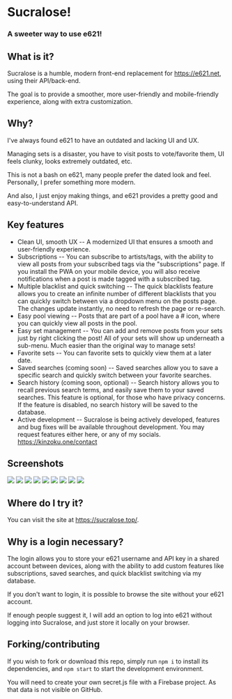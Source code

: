 # Sucralose!
### A sweeter way to use e621!

## What is it?
Sucralose is a humble, modern front-end replacement for https://e621.net, using their API/back-end.

The goal is to provide a smoother, more user-friendly and mobile-friendly experience,
along with extra customization.

## Why?
I've always found e621 to have an outdated and lacking UI and UX.

Managing sets is a disaster, you have to visit posts to vote/favorite them, UI feels clunky, looks extremely outdated, etc.

This is not a bash on e621, many people prefer the dated look and feel. Personally, I prefer something more modern.

And also, I just enjoy making things, and e621 provides a pretty good and easy-to-understand API.

## Key features

- Clean UI, smooth UX -- A modernized UI that ensures a smooth and user-friendly experience.
- Subscriptions -- You can subscribe to artists/tags, with the ability to view all posts from your subscribed tags via the "subscriptions" page. If you install the PWA on your mobile device, you will also receive notifications when a post is made tagged with a subscribed tag.
- Multiple blacklist and quick switching -- The quick blacklists feature allows you to create an infinite number of different blacklists that you can quickly switch between via a dropdown menu on the posts page. The changes update instantly, no need to refresh the page or re-search.
- Easy pool viewing -- Posts that are part of a pool have a # icon, where you can quickly view all posts in the pool.
- Easy set management -- You can add and remove posts from your sets just by right clicking the post! All of your sets will show up underneath a sub-menu. Much easier than the original way to manage sets!
- Favorite sets -- You can favorite sets to quickly view them at a later date.
- Saved searches (coming soon) -- Saved searches allow you to save a specific search and quickly switch between your favorite searches.
- Search history (coming soon, optional) -- Search history allows you to recall previous search terms, and easily save them to your saved searches. This feature is optional, for those who have privacy concerns. If the feature is disabled, no search history will be saved to the database.
- Active development -- Sucralose is being actively developed, features and bug fixes will be available throughout development. You may request features either here, or any of my socials. https://kinzoku.one/contact

## Screenshots
![](https://i.imgur.com/L87tQcM.png)
![](https://i.imgur.com/t1EQLOL.png)
![](https://i.imgur.com/dmfuskc.png)
![](https://i.imgur.com/0IBRFZZ.png)
![](https://i.imgur.com/Q4pxGIy.pngg)
![](https://i.imgur.com/ZJ3AmKT.png)
![](https://i.imgur.com/ErYaCNu.png)
![](https://i.imgur.com/Vv642Fg.jpg)
![](https://i.imgur.com/N9rOOu4.png)

## Where do I try it?
You can visit the site at https://sucralose.top/.

## Why is a login necessary?
The login allows you to store your e621 username and API key in a shared account between devices, along with the ability to add custom features like subscriptions, saved searches, and quick blacklist switching via my database.

If you don't want to login, it is possible to browse the site without your e621 account.

If enough people suggest it, I will add an option to log into e621 without logging into Sucralose, and just store it locally on your browser.

## Forking/contributing
If you wish to fork or download this repo, simply run `npm i` to install its dependencies,
and `npm start` to start the development environment.

You will need to create your own secret.js file with a Firebase project. As that data is not visible on GitHub.